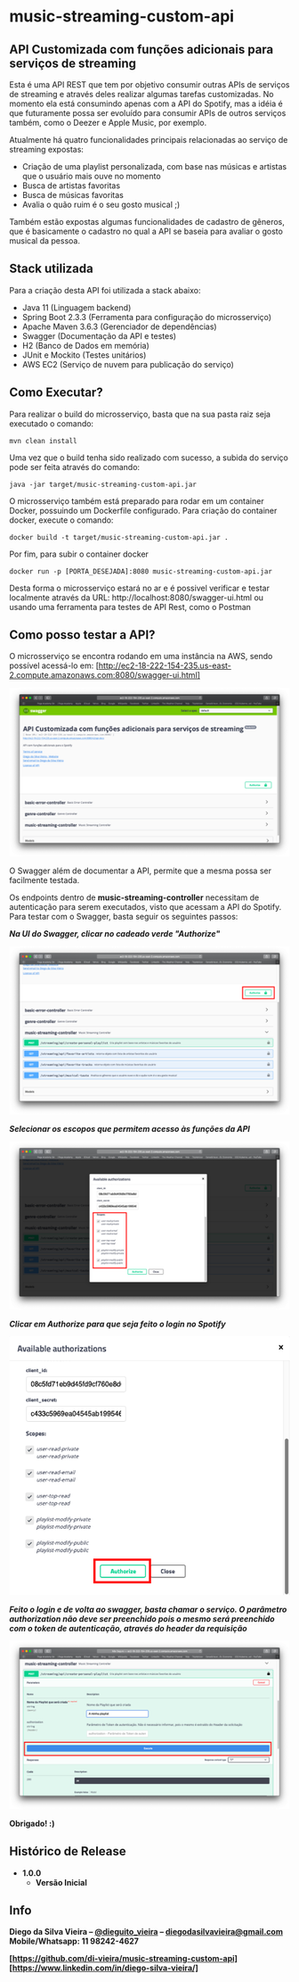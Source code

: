 # music-streaming-custom-api

## API Customizada com funções adicionais para serviços de streaming

Esta é uma API REST que tem por objetivo consumir outras APIs de serviços de streaming e através deles realizar algumas tarefas customizadas. No momento ela está consumindo apenas com a API do Spotify, mas a idéia é que futuramente possa ser evoluído para consumir APIs de outros serviços também, como o Deezer e Apple Music, por exemplo.

Atualmente há quatro funcionalidades principais relacionadas ao serviço de streaming expostas:
- Criação de uma playlist personalizada, com base nas músicas e artistas que o usuário mais ouve no momento
- Busca de artistas favoritas
- Busca de músicas favoritas
- Avalia o quão ruim é o seu gosto musical ;)

Também estão expostas algumas funcionalidades de cadastro de gêneros, que é basicamente o cadastro no qual a API se baseia para avaliar o gosto musical da pessoa.

## Stack utilizada

Para a criação desta API foi utilizada a stack abaixo:

- Java 11 (Linguagem backend)
- Spring Boot 2.3.3 (Ferramenta para configuração do microsserviço)
- Apache Maven 3.6.3 (Gerenciador de dependências)
- Swagger (Documentação da API e testes)
- H2 (Banco de Dados em memória)
- JUnit e Mockito (Testes unitários)
- AWS EC2 (Serviço de nuvem para publicação do serviço)

## Como Executar?

Para realizar o build do microsserviço, basta que na sua pasta raiz seja executado o comando:

```shell
mvn clean install
```

Uma vez que o build tenha sido realizado com sucesso, a subida do serviço pode ser feita através do comando:

```shell
java -jar target/music-streaming-custom-api.jar
```

O microsserviço também está preparado para rodar em um container Docker, possuindo um Dockerfile configurado. 
Para criação do container docker, execute o comando:

```shell
docker build -t target/music-streaming-custom-api.jar .
```

Por fim, para subir o container docker

```shell
docker run -p [PORTA_DESEJADA]:8080 music-streaming-custom-api.jar
```
Desta forma o microsserviço estará no ar e é possivel verificar e testar localmente através da URL:
http://localhost:8080/swagger-ui.html ou usando uma ferramenta para testes de API Rest, como o Postman


## Como posso testar a API?

O microsserviço se encontra rodando em uma instância na AWS, sendo possível acessá-lo em:
[http://ec2-18-222-154-235.us-east-2.compute.amazonaws.com:8080/swagger-ui.html]

<img src="https://github.com/di-vieira/my-images/blob/master/Tela%20principal%20Swagger.png"/>

O Swagger além de documentar a API, permite que a mesma possa ser facilmente testada.

Os endpoints dentro de <b>music-streaming-controller</b> necessitam de autenticação para serem executados, visto que acessam a API do Spotify. Para testar com o Swagger, basta seguir os seguintes passos:


<b><i>Na UI do Swagger, clicar no cadeado verde "Authorize"</i><b>

<img src="https://github.com/di-vieira/my-images/blob/master/Authorize.png"/>


<b><i>Selecionar os escopos que permitem acesso às funções da API</i><b>

<img src="https://github.com/di-vieira/my-images/blob/master/Authorize2.png"/>


<b><i>Clicar em Authorize para que seja feito o login no Spotify</i><b>

<img src="https://github.com/di-vieira/my-images/blob/master/Authorize3.png"/>


<b><i>Feito o login e de volta ao swagger, basta chamar o serviço. O parâmetro authorization não deve ser preenchido pois o mesmo será preenchido com o token de autenticação, através do header da requisição</i><b>

<img src="https://github.com/di-vieira/my-images/blob/master/create_playlist.png"/>


Obrigado! :)


## Histórico de Release

* 1.0.0
    * Versão Inicial

## Info

Diego da Silva Vieira – [@dieguito_vieira](https://twitter.com/dieguito_vieira) – diegodasilvavieira@gmail.com
Mobile/Whatsapp: 11 98242-4627

[https://github.com/di-vieira/music-streaming-custom-api]
[https://www.linkedin.com/in/diego-silva-vieira/]
